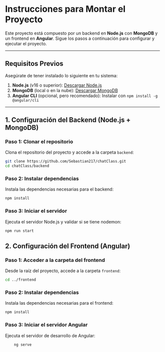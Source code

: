 # **Instrucciones para Montar el Proyecto**

Este proyecto está compuesto por un backend en **Node.js** con **MongoDB** y un frontend en **Angular**. Sigue los pasos a continuación para configurar y ejecutar el proyecto.

---

## **Requisitos Previos**

Asegúrate de tener instalado lo siguiente en tu sistema:

1. **Node.js** (v16 o superior): [Descargar Node.js](https://nodejs.org/)
2. **MongoDB** (local o en la nube): [Descargar MongoDB](https://www.mongodb.com/try/download/community)
3. **Angular CLI** (opcional, pero recomendado): Instalar con `npm install -g @angular/cli`

---

## **1. Configuración del Backend (Node.js + MongoDB)**

### **Paso 1: Clonar el repositorio**
Clona el repositorio del proyecto y accede a la carpeta `backend`:
```bash
git clone https://github.com/Sebastian217/chatClass.git
cd chatClass/backend 
```

###  **Paso 2: Instalar dependencias**
Instala las dependencias necesarias para el backend:
```bash
npm install
```

###  **Paso 3:  **Iniciar el servidor****
Ejecuta el servidor Node.js y validar si se tiene nodemon:
```bash
npm run start 
```
## **2. Configuración del Frontend (Angular)**

### **Paso 1: Acceder a la carpeta del frontend**
Desde la raíz del proyecto, accede a la carpeta `frontend`:
```bash
cd ../frontend
```
### **Paso 2: Instalar dependencias**
Instala las dependencias necesarias para el frontend:
```bash
npm install
```
### **Paso 3: Iniciar el servidor Angular**
Ejecuta el servidor de desarrollo de Angular:
```bash
	ng serve 
```
